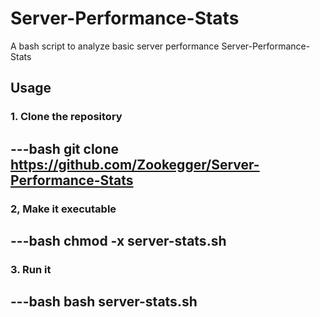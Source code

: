 # Server-Performance-Stats


A bash script to analyze basic server performance Server-Performance-Stats

## Usage

### 1. Clone the repository

---bash
git clone https://github.com/Zookegger/Server-Performance-Stats
---

### 2, Make it executable

---bash
chmod -x server-stats.sh
---

### 3. Run it

---bash
bash server-stats.sh
---

